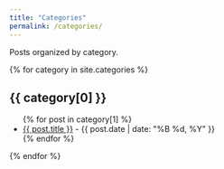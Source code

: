 ```yaml
---
title: "Categories"
permalink: /categories/
---
```


<style>
.site-footer {
  display: none !important;
}
</style>

Posts organized by category.

{% for category in site.categories %}
  <h2>{{ category[0] }}</h2>
  <ul>
    {% for post in category[1] %}
      <li><a href="{{ post.url }}">{{ post.title }}</a> - {{ post.date | date: "%B %d, %Y" }}</li>
    {% endfor %}
  </ul>
{% endfor %}
